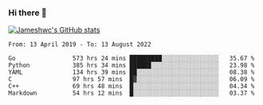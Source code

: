 ### Hi there 👋

[![Jameshwc's GitHub stats](https://github-readme-stats.vercel.app/api?username=jameshwc)](https://github.com/anuraghazra/github-readme-stats)

<!--START_SECTION:waka-->

```text
From: 13 April 2019 - To: 13 August 2022

Go                573 hrs 24 mins █████████░░░░░░░░░░░░░░░░   35.67 %
Python            385 hrs 34 mins ██████░░░░░░░░░░░░░░░░░░░   23.98 %
YAML              134 hrs 39 mins ██░░░░░░░░░░░░░░░░░░░░░░░   08.38 %
C                 97 hrs 57 mins  █▓░░░░░░░░░░░░░░░░░░░░░░░   06.09 %
C++               69 hrs 48 mins  █░░░░░░░░░░░░░░░░░░░░░░░░   04.34 %
Markdown          54 hrs 12 mins  █░░░░░░░░░░░░░░░░░░░░░░░░   03.37 %
```

<!--END_SECTION:waka-->